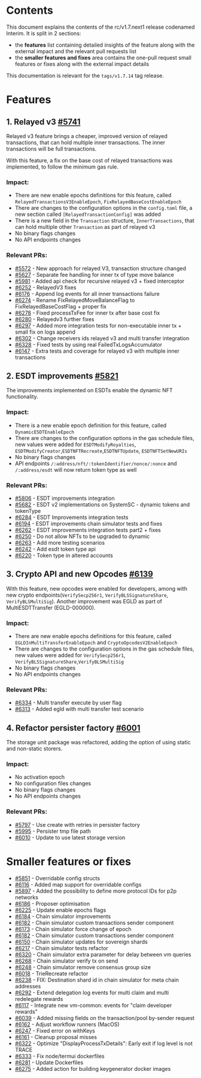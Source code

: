 [comment]: <> (tags/v1.7.14)

# Contents

This document explains the contents of the rc/v1.7.next1 release codenamed Interim. It is split in 2 sections:
- the **features** list containing detailed insights of the feature along with the external impact and the relevant
  pull requests list
- the **smaller features and fixes** area contains the one-pull request small features or fixes along with the
  external impact details

This documentation is relevant for the `tags/v1.7.14` tag release.

# Features

## 1. Relayed v3 [#5741](https://github.com/multiversx/mx-chain-go/pull/5741)

Relayed v3 feature brings a cheaper, improved version of relayed transactions, that can hold multiple inner transactions. 
The inner transactions will be full transactions.

With this feature, a fix on the base cost of relayed transactions was implemented, to follow the minimum gas rule.

### Impact:
* There are new enable epochs definitions for this feature, called `RelayedTransactionsV3EnableEpoch`, `FixRelayedBaseCostEnableEpoch`
* There are changes to the configuration options in the `config.toml` file, a new section called `[RelayedTransactionConfig]` was added
* There is a new field in the `Transaction` structure, `InnerTransactions`, that can hold multiple other `Transaction` as part of relayed v3
* No binary flags changes
* No API endpoints changes

### Relevant PRs:
- [#5572](https://github.com/multiversx/mx-chain-go/pull/5572) - New approach for relayed V3, transaction structure changed
- [#5627](https://github.com/multiversx/mx-chain-go/pull/5627) - Separate fee handling for inner tx of type move balance
- [#5981](https://github.com/multiversx/mx-chain-go/pull/5981) - Added api check for recursive relayed v3 + fixed interceptor
- [#6252](https://github.com/multiversx/mx-chain-go/pull/6252) - RelayedV3 fixes
- [#6176](https://github.com/multiversx/mx-chain-go/pull/6176) - Append log events for all inner transactions failure
- [#6274](https://github.com/multiversx/mx-chain-go/pull/6274) - Rename FixRelayedMoveBalanceFlag to FixRelayedBaseCostFlag + proper fix
- [#6278](https://github.com/multiversx/mx-chain-go/pull/6278) - Fixed processTxFee for inner tx after base cost fix
- [#6280](https://github.com/multiversx/mx-chain-go/pull/6280) - Relayedv3 further fixes
- [#6297](https://github.com/multiversx/mx-chain-go/pull/6297) - Added more integration tests for non-executable inner tx + small fix on logs append
- [#6302](https://github.com/multiversx/mx-chain-go/pull/6302) - Change receivers ids relayed v3 and multi transfer integration
- [#6328](https://github.com/multiversx/mx-chain-go/pull/6328) - Fixed tests by using real FailedTxLogsAccumulator
- [#6147](https://github.com/multiversx/mx-chain-go/pull/6147) - Extra tests and coverage for relayed v3 with multiple inner transactions

## 2. ESDT improvements [#5821](https://github.com/multiversx/mx-chain-go/pull/5821)

The improvements implemented on ESDTs enable the dynamic NFT functionality.

### Impact:
* There is a new enable epoch definition for this feature, called `DynamicESDTEnableEpoch`
* There are changes to the configuration options in the gas schedule files, new values were added for `ESDTModifyRoyalties`, `ESDTModifyCreator`,`ESDTNFTRecreate`,`ESDTNFTUpdate`, `ESDTNFTSetNewURIs`
* No binary flags changes
* API endpoints `/:address/nft/:tokenIdentifier/nonce/:nonce` and `/:address/esdt` will now return token type as well

### Relevant PRs:
- [#5806](https://github.com/multiversx/mx-chain-go/pull/5806) - ESDT improvements integration
- [#5682](https://github.com/multiversx/mx-chain-go/pull/5682) - ESDT v2 implementations on SystemSC - dynamic tokens and tokenType
- [#6284](https://github.com/multiversx/mx-chain-go/pull/6284) - ESDT Improvements integration tests
- [#6194](https://github.com/multiversx/mx-chain-go/pull/6194) - ESDT improvements chain simulator tests and fixes
- [#6262](https://github.com/multiversx/mx-chain-go/pull/6262) - ESDT improvements integration tests part2 + fixes
- [#6250](https://github.com/multiversx/mx-chain-go/pull/6250) - Do not allow NFTs to be upgraded to dynamic
- [#6263](https://github.com/multiversx/mx-chain-go/pull/6263) - Add more testing scenarios
- [#6242](https://github.com/multiversx/mx-chain-go/pull/6242) - Add esdt token type api
- [#6220](https://github.com/multiversx/mx-chain-go/pull/6220) - Token type in altered accounts

## 3. Crypto API and new Opcodes [#6139](https://github.com/multiversx/mx-chain-go/pull/6139)

With this feature, new opcodes were enabled for developers, among with new crypto endpoints(`VerifySecp256r1`, `VerifyBLSSignatureShare`, `VerifyBLSMultiSig`).
Another improvement was EGLD as part of MultiESDTTransfer (EGLD-000000).

### Impact:
* There are new enable epochs definitions for this feature, called `EGLDInMultiTransferEnableEpoch` and `CryptoOpcodesV2EnableEpoch`
* There are changes to the configuration options in the gas schedule files, new values were added for `VerifySecp256r1`, `VerifyBLSSignatureShare`,`VerifyBLSMultiSig`
* No binary flags changes
* No API endpoints changes

### Relevant PRs:
- [#6334](https://github.com/multiversx/mx-chain-go/pull/6334) - Multi transfer execute by user flag
- [#6313](https://github.com/multiversx/mx-chain-go/pull/6313) - Added egld with multi transfer test scenario

## 4. Refactor persister factory [#6001](https://github.com/multiversx/mx-chain-go/pull/6001)

The storage unit package was refactored, adding the option of using static and non-static storers.

### Impact:
* No activation epoch
* No configuration files changes
* No binary flags changes
* No API endpoints changes

### Relevant PRs:
- [#5797](https://github.com/multiversx/mx-chain-go/pull/5797) - Use create with retries in persister factory
- [#5995](https://github.com/multiversx/mx-chain-go/pull/5995) - Persister tmp file path
- [#6010](https://github.com/multiversx/mx-chain-go/pull/6010) - Update to use latest storage version

# Smaller features or fixes

- [#5851](https://github.com/multiversx/mx-chain-go/pull/5851) - Overridable config structs
- [#6116](https://github.com/multiversx/mx-chain-go/pull/6116) - Added map support for overridable configs
- [#5897](https://github.com/multiversx/mx-chain-go/pull/5897) - Added the possibility to define more protocol IDs for p2p networks
- [#6186](https://github.com/multiversx/mx-chain-go/pull/6186) - Proposer optimisation
- [#6225](https://github.com/multiversx/mx-chain-go/pull/6225) - Update enable epochs flags
- [#6184](https://github.com/multiversx/mx-chain-go/pull/6184) - Chain simulator improvements
- [#6182](https://github.com/multiversx/mx-chain-go/pull/6182) - Chain simulator custom transactions sender component
- [#6173](https://github.com/multiversx/mx-chain-go/pull/6173) - Chain simulator force change of epoch
- [#6182](https://github.com/multiversx/mx-chain-go/pull/6182) - Chain simulator custom transactions sender component
- [#6150](https://github.com/multiversx/mx-chain-go/pull/6150) - Chain simulator updates for sovereign shards
- [#6217](https://github.com/multiversx/mx-chain-go/pull/6217) - Chain simulator tests refactor
- [#6320](https://github.com/multiversx/mx-chain-go/pull/6320) - Chain simulator extra parameter for delay between vm queries
- [#6268](https://github.com/multiversx/mx-chain-go/pull/6268) - Chain simulator verify tx on send
- [#6248](https://github.com/multiversx/mx-chain-go/pull/6248) - Chain simulator remove consensus group size
- [#6018](https://github.com/multiversx/mx-chain-go/pull/6018) - TrieRecreate refactor
- [#6238](https://github.com/multiversx/mx-chain-go/pull/6238) - FIX: Destination shard id in chain simulator for meta chain addresses
- [#6292](https://github.com/multiversx/mx-chain-go/pull/6292) - Extend delegation log events for multi claim and multi redelegate rewards
- [#6117](https://github.com/multiversx/mx-chain-go/pull/6117) - Integrate new vm-common: events for "claim developer rewards"
- [#6039](https://github.com/multiversx/mx-chain-go/pull/6039) - Added missing fields on the transaction/pool by-sender request
- [#6162](https://github.com/multiversx/mx-chain-go/pull/6162) - Adjust workflow runners (MacOS)
- [#6247](https://github.com/multiversx/mx-chain-go/pull/6247) - Fixed error on withKeys
- [#6161](https://github.com/multiversx/mx-chain-go/pull/6161) - Cleanup proposal misses
- [#6322](https://github.com/multiversx/mx-chain-go/pull/6322) - Optimize "DisplayProcessTxDetails": Early exit if log level is not TRACE
- [#6333](https://github.com/multiversx/mx-chain-go/pull/6333) - Fix node/termui dockerfiles
- [#6281](https://github.com/multiversx/mx-chain-go/pull/6281) - Update Dockerfiles
- [#6275](https://github.com/multiversx/mx-chain-go/pull/6275) - Added action for building keygenerator docker images
